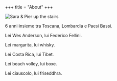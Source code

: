 +++
title = "About"
+++

![Sara & Pier up the stairs](../img/about.jpg#about "fotografia di Marco Pighizzini")

6 anni insieme tra Toscana, Lombardia e Paesi Bassi. 

Lei Wes Anderson, lui Federico Fellini.

Lei margarita, lui whisky.

Lei Costa Rica, lui Tibet.

Lei beach volley, lui boxe.

Lei ciauscolo, lui friseddhra. 
